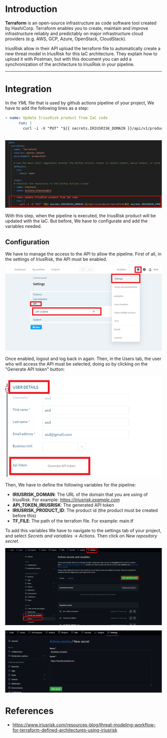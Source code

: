 # Introduction
**Terraform** is an open-source infrastructure as code software tool created by HashiCorp. Terraform enables you to create, maintain and improve infrastructure reliably and predictably on major infrastructure cloud providers (e.g. AWS, GCP, Azure, OpenStack, CloudStack).

IriusRisk allow in their API upload the terraform file to automatically create a new threat model in IriusRisk for this IaC architecture. They explain how to upload it with Postman, but with this document you can add a synchronization of the architecture to IriusRisk in your pipeline.

---
# Integration

In the *YML* file that is used by github actions pipeline of your project, We have to add the following lines as a step:

```yml
- name: Update IriusRisk product from IaC code
      run: |
        curl -i -X "PUT" "${{ secrets.IRIUSRISK_DOMAIN }}/api/v1/products/terraform/${{ secrets.IRIUSRISK_PRODUCT_ID }}" -H "accept: application/json" -H "api-token: ${{ secrets.API_TOKEN_IRIUSRISK }}" -H "Content-Type: multipart/form-data" -F "tf-file=@${{ secrets.TF_FILE }}"
      
```

![yml](./images/yml.png)

With this step, when the pipeline is executed, the IriusRisk product will be updated with the IaC. But before, We have to configurate and add the variables needed.

## Configuration
We have to manage the access to the API to allow the pipeline. First of all, in the settings of IriusRisk, the API must be enabled.

![Api enabled](./images/api_enabled.png)

Once enabled, logout and log back in again. Then, in the Users tab, the user who will access the API must be selected, doing so by clicking on the "Generate API token" button:

![Generate API Token](./images/generate_api_token.png)

Then, We have to define the following variables for the pipeline:

- **IRIUSRISK_DOMAIN**: The URL of the domain that you are using of IriusRisk. For example: *https://iriusrisk.example.com*
- **API_TOKEN_IRIUSRISK**: The generated API token
- **IRIUSRISK_PRODUCT_ID**: The product id (the product must be created before this)
- **TF_FILE**: The path of the terrafom file. For example: main.tf

To add this variables We have to navigate to the settings tab of your project, and select *Secrets and variables* -> *Actions*. Then click on  *New repository secret*.

![Edit variables](./images/edit_variables.png)

![Adding a variable](./images/adding_variable.png)


# References

- https://www.iriusrisk.com/resources-blog/threat-modeling-workflow-for-terraform-defined-architectures-using-iriusrisk
